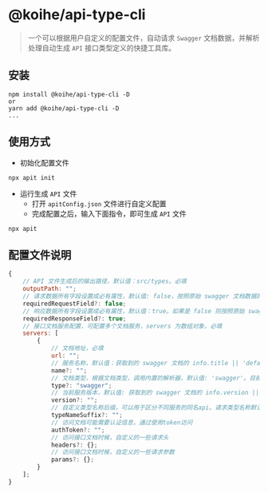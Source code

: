 # @koihe/api-type-cli

> 一个可以根据用户自定义的配置文件，自动请求 `Swagger` 文档数据，并解析处理自动生成 `API` 接口类型定义的快捷工具库。

## 安装

```
npm install @koihe/api-type-cli -D
or
yarn add @koihe/api-type-cli -D
...
```

## 使用方式

- 初始化配置文件

```
npx apit init
```

- 运行生成 `API` 文件
  - 打开 `apitConfig.json` 文件进行自定义配置
  - 完成配置之后，输入下面指令，即可生成 `API` 文件
```
npx apit
```

## 配置文件说明

```javascript
{
    // API 文件生成后的输出路径，默认值：src/types。必填
    outputPath: "";
    // 请求数据所有字段设置成必有属性，默认值: false，按照原始 swagger 文档数据的 required 判断
    requiredRequestField?: false;
    // 响应数据所有字段设置成必有属性，默认值：true。如果是 false 则按照原始 swagger 文档数据的 required 判断
    requiredResponseField?: true;
    // 接口文档服务配置，可配置多个文档服务，servers 为数组对象，必填
    servers: [
        {
            // 文档地址，必填
            url: "";
            // 服务名称，默认值：获取到的 swagger 文档的 info.title || 'default'。有值的情况下，文件输出变成 -> 路径/[name].ts
            name?: "";
            // 文档类型，根据文档类型，调用内置的解析器，默认值: 'swagger'。目前仅支持'swagger'
            type?: "swagger";
            // 当前服务版本，默认值: 获取到的 swagger 文档的 info.version || 'v1'，如果是其他版本，如 v2，生成的类型定义名称自动会拼接 'V2'
            version?: "";
            // 自定义类型名称后缀，可以用于区分不同服务的同名api。请求类型名称默认：methodType + url + 'ReqType' + typeNameSuffix + version，响应类型名称默认：methodType + url + 'ResType' + typeNameSuffix + version
            typeNameSuffix?: "";
            // 访问文档可能需要认证信息，通过使用token访问
            authToken?: "";
            // 访问接口文档时候，自定义的一些请求头
            headers?: {};
            // 访问接口文档时候，自定义的一些请求参数
            params?: {};
        }
    ];
}
```